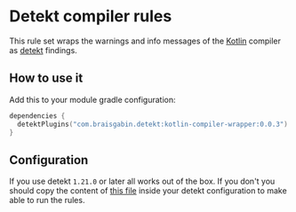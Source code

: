 # Detekt compiler rules

This rule set wraps the warnings and info messages of the [Kotlin][kotlin] compiler as [detekt][detekt] findings.

## How to use it

Add this to your module gradle configuration:

```kotlin
dependencies {
  detektPlugins("com.braisgabin.detekt:kotlin-compiler-wrapper:0.0.3")
}
```

## Configuration

If you use detekt `1.21.0` or later all works out of the box. If you don't you should copy the content of [this file][config.yml]
inside your detekt configuration to make able to run the rules.

[config.yml]: https://github.com/BraisGabin/detekt-compiler-rules/blob/main/src/main/resources/config/config.yml
[detekt]: https://detekt.github.io/
[kotlin]: https://kotlinlang.org/
